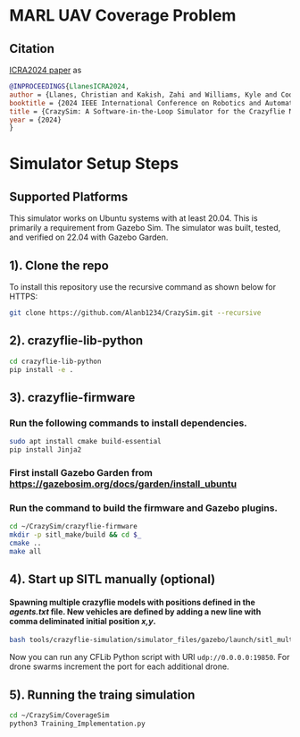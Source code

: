 # MARL UAV Coverage Problem

## Citation
[ICRA2024 paper](https://coogan.ece.gatech.edu/papers/pdf/llanes2024crazysim.pdf) as


```bibtex
@INPROCEEDINGS{LlanesICRA2024,
author = {Llanes, Christian and Kakish, Zahi and Williams, Kyle and Coogan, Samuel},
booktitle = {2024 IEEE International Conference on Robotics and Automation (ICRA)}, 
title = {CrazySim: A Software-in-the-Loop Simulator for the Crazyflie Nano Quadrotor},
year = {2024}
}
```

# Simulator Setup Steps

## Supported Platforms
This simulator works on Ubuntu systems with at least 20.04. This is primarily a requirement from Gazebo Sim. The simulator was built, tested, and verified on 22.04 with Gazebo Garden.

## 1). Clone the repo
To install this repository use the recursive command as shown below for HTTPS:
```bash
git clone https://github.com/Alanb1234/CrazySim.git --recursive
```

## 2). crazyflie-lib-python
```bash
cd crazyflie-lib-python
pip install -e .
```

## 3). crazyflie-firmware
### Run the following commands to install dependencies.
```bash
sudo apt install cmake build-essential
pip install Jinja2
```

### First install Gazebo Garden from https://gazebosim.org/docs/garden/install_ubuntu

### Run the command to build the firmware and Gazebo plugins.

```bash
cd ~/CrazySim/crazyflie-firmware
mkdir -p sitl_make/build && cd $_
cmake ..
make all
```

## 4). Start up SITL manually (optional)

#### Spawning multiple crazyflie models with positions defined in the *agents.txt* file. New vehicles are defined by adding a new line with comma deliminated initial position *x,y*.
```bash
bash tools/crazyflie-simulation/simulator_files/gazebo/launch/sitl_multiagent_text.sh -m crazyflie
```

Now you can run any CFLib Python script with URI `udp://0.0.0.0:19850`. For drone swarms increment the port for each additional drone.

## 5). Running the traing simulation
```bash
cd ~/CrazySim/CoverageSim
python3 Training_Implementation.py
```





